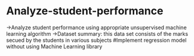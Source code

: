# Analyze-student-performance
->Analyze student performance using appropriate unsupervised machine learning algorithm
->Dataset summary: this data set consists of the marks secued by the students in various subjects
        #Implement regression model without using Machine Learning library
